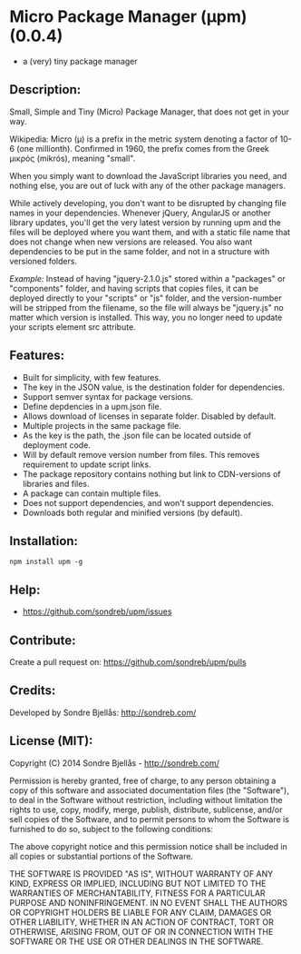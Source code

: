 Micro Package Manager (µpm) (0.0.4)
============
- a (very) tiny package manager

## Description:

Small, Simple and Tiny (Micro) Package Manager, that does not get in your way.

Wikipedia: Micro (µ) is a prefix in the metric system denoting a factor of 10-6 (one millionth). Confirmed in 1960, the prefix comes from the Greek μικρός (mikrós), meaning "small".

When you simply want to download the JavaScript libraries you need, and nothing else, you are out of luck with any of the other package managers.

While actively developing, you don't want to be disrupted by changing file names in your dependencies. Whenever jQuery, AngularJS or another library updates, you'll get the very latest version by running upm and the files will be deployed where you want them, and with a static file name that does not change when new versions are released. You also want dependencies to be put in the same folder, and not in a structure with versioned folders.

*Example:* Instead of having "jquery-2.1.0.js" stored within a "packages" or "components" folder, and having scripts that copies files, it can be deployed directly to your "scripts" or "js" folder, and the version-number will be stripped from the filename, so the file will always be "jquery.js" no matter which version is installed. This way, you no longer need to update your scripts element src attribute.

## Features:
- Built for simplicity, with few features.
- The key in the JSON value, is the destination folder for dependencies.
- Support semver syntax for package versions.
- Define depdencies in a upm.json file.
- Allows download of licenses in separate folder. Disabled by default.
- Multiple projects in the same package file.
- As the key is the path, the .json file can be located outside of deployment code.
- Will by default remove version number from files. This removes requirement to update script links.
- The package repository contains nothing but link to CDN-versions of libraries and files.
- A package can contain multiple files.
- Does not support dependencies, and won't support dependencies.
- Downloads both regular and minified versions (by default).

## Installation:

	npm install upm -g

## Help:

- https://github.com/sondreb/upm/issues

## Contribute:

Create a pull request on: https://github.com/sondreb/upm/pulls

## Credits:

Developed by Sondre Bjellås: http://sondreb.com/

## License (MIT):

Copyright (C) 2014 Sondre Bjellås - http://sondreb.com/

Permission is hereby granted, free of charge, to any person obtaining
a copy of this software and associated documentation files (the
"Software"), to deal in the Software without restriction, including
without limitation the rights to use, copy, modify, merge, publish,
distribute, sublicense, and/or sell copies of the Software, and to
permit persons to whom the Software is furnished to do so, subject to
the following conditions:

The above copyright notice and this permission notice shall be
included in all copies or substantial portions of the Software.

THE SOFTWARE IS PROVIDED "AS IS", WITHOUT WARRANTY OF ANY KIND,
EXPRESS OR IMPLIED, INCLUDING BUT NOT LIMITED TO THE WARRANTIES OF
MERCHANTABILITY, FITNESS FOR A PARTICULAR PURPOSE AND
NONINFRINGEMENT. IN NO EVENT SHALL THE AUTHORS OR COPYRIGHT HOLDERS BE
LIABLE FOR ANY CLAIM, DAMAGES OR OTHER LIABILITY, WHETHER IN AN ACTION
OF CONTRACT, TORT OR OTHERWISE, ARISING FROM, OUT OF OR IN CONNECTION
WITH THE SOFTWARE OR THE USE OR OTHER DEALINGS IN THE SOFTWARE.